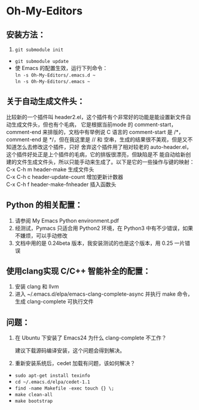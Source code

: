 Oh-My-Editors
=============

安装方法：
---------

1. `git submodule init`  
- `git submodule update`  
- 使 Emacs 的配置生效，运行下列命令：  
   `ln -s Oh-My-Editors/.emacs.d ~`  
   `ln -s Oh-My-Editors/.emacs ~`  

关于自动生成文件头：
--------------------

比较新的一个插件叫 header2.el，这个插件有个非常好的功能是能设置新文件自动生成文件头，但也有个毛病，
它是根据当前mode 的 comment-start，comment-end 来排版的，文档中有举例说 C 语言的 comment-start 是 /\*，
comment-end 是 \*/，但在我这里是 // 和 空串，生成的结果很不美观，但是又不知道怎么去修改这个插件，只好
舍弃这个插件用了相对较老的 auto-header.el，这个插件好处正是上个插件的毛病，它的排版很漂亮，但缺陷是不
能自动给新创建的文件生成文件头，所以只能手动来生成了。以下是它的一些操作与键的映射：  
C-x C-h m  header-make                生成文件头  
C-x C-h c  header-update-count        增加更新计数器  
C-x C-h f  header-make-fnheader       插入函数头  

Python 的相关配置：
-------------------

1. 请参阅 My Emacs Python environment.pdf  
2. 经测试，Pymacs 只适合用 Python2 环境，在 Python3 中有不少错误，如果不嫌烦，可以手动修改  
3. 文档中用的是 0.24beta 版本，我安装测试的也是这个版本，用 0.25 一片错误  

使用clang实现 C/C++ 智能补全的配置：
------------------------------------

1. 安装 clang 和 llvm  
2. 进入 ~/.emacs.d/elpa/emacs-clang-complete-async 并执行 make 命令，生成
   clang-complete 可执行文件

问题：
------

1. 在 Ubuntu 下安装了 Emacs24 为什么 clang-complete 不工作？

	建议下载源码编译安装，这个问题会得到解决。

2. 重新安装系统后，cedet 加载有问题，该如何解决？

- `sudo apt-get install texinfo`
- `cd ~/.emacs.d/elpa/cedet-1.1`
- `find -name Makefile -exec touch {} \;`
- `make clean-all`
- `make bootstrap`

